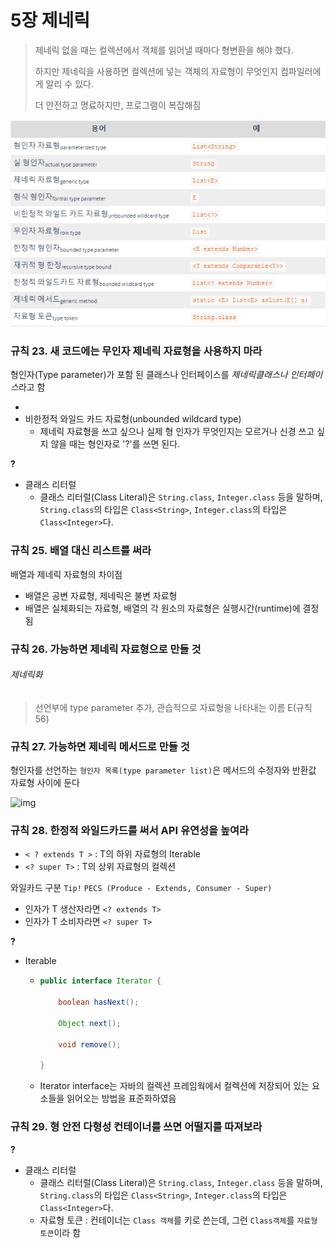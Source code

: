 # 5장 제네릭

> 제네릭 없을 때는 컬렉션에서 객체를 읽어낼 때마다 형변환을 해야 했다.
>
> 하지만 제네릭을 사용하면 컬렉션에 넣는 객체의 자료형이 무엇인지 컴파일러에게 알리 수 있다.
>
> 더 안전하고 명료하지만, 프로그램이 복잡해짐



![img](../../img/generic.png)

### 규칙 23. 새 코드에는 무인자 제네릭 자료형을 사용하지 마라

형인자(Type parameter)가 포함 된 클래스나 인터페이스를 *제네릭클래스나 인터페이스*라고 함

- ​
- 비한정적 와일드 카드 자료형(unbounded wildcard type)
  - 제네릭 자료형을 쓰고 싶으나 실제 형 인자가 무엇인지는 모르거나 신경 쓰고 싶지 않을 때는 형인자로 '?'를 쓰면 된다.

**?**

- 클래스 리터럴
  - 클래스 리터럴(Class Literal)은 `String.class`, `Integer.class` 등을 말하며, `String.class`의 타입은 `Class<String>`, `Integer.class`의 타입은 `Class<Integer>`다.





### 규칙 25. 배열 대신 리스트를 써라

배열과 제네릭 자료형의 차이점

- 배열은 공변 자료형, 제네릭은 불변 자료형
- 배열은 실체화되는 자료형, 배열의 각 원소의 자료형은 실행시간(runtime)에 결정됨





### 규칙 26. 가능하면 제네릭 자료형으로 만들 것

###### 제네릭화

> 선언부에 type parameter 추가, 관습적으로 자료형을 나타내는 이름 E(규칙 56)



### 규칙 27. 가능하면 제네릭 메서드로 만들 것

형인자를 선언하는 `형인자 목록(type parameter list)`은 메서드의 수정자와 반환값 자료형 사이에 둔다

![img](../img/generic_method.png)



### 규칙 28. 한정적 와일드카드를 써서 API 유연성을 높여라

- `< ? extends T >` : T의 하위 자료형의 Iterable
- `<? super T>` :  T의 상위 자료형의 컬렉션

와일카드 구분 `Tip!` `PECS (Produce - Extends, Consumer - Super)`

- 인자가 T 생산자라면 `<? extends T>`
- 인자가 T 소비자라면 `<? super T>`

**?**

- Iterable

  - ```java
    public interface Iterator {

        boolean hasNext();

        Object next();

        void remove();

    }
    ```

  - Iterator interface는 자바의 컬렉션 프레임웍에서 컬렉션에 저장되어 있는 요소들을 읽어오는 방법을 표준화하였음



### 규칙 29. 형 안전 다형성 컨테이너를 쓰면 어떨지를 따져보라 

**?**

- 클래스 리터럴 
  - 클래스 리터럴(Class Literal)은 `String.class`, `Integer.class` 등을 말하며, `String.class`의 타입은 `Class<String>`, `Integer.class`의 타입은 `Class<Integer>`다.
  - 자료형 토큰 : 컨테이너는 `Class 객체`를 키로 쓴는데, 그런 `Class객체`를 `자료형 토큰`이라 함

